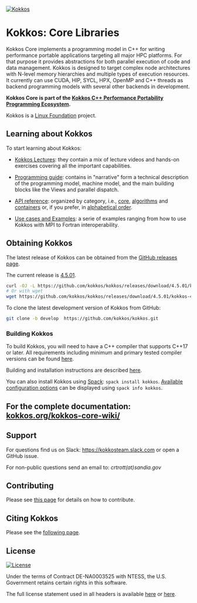 [![Kokkos](https://avatars2.githubusercontent.com/u/10199860?s=200&v=4)](https://kokkos.org)

# Kokkos: Core Libraries

Kokkos Core implements a programming model in C++ for writing performance portable
applications targeting all major HPC platforms. For that purpose it provides
abstractions for both parallel execution of code and data management.
Kokkos is designed to target complex node architectures with N-level memory
hierarchies and multiple types of execution resources. It currently can use
CUDA, HIP, SYCL, HPX, OpenMP and C++ threads as backend programming models with several other
backends in development.

**Kokkos Core is part of the [Kokkos C++ Performance Portability Programming Ecosystem](https://kokkos.org/about/abstract/).**

Kokkos is a [Linux Foundation](https://linuxfoundation.org) project.

## Learning about Kokkos

To start learning about Kokkos:

- [Kokkos Lectures](https://kokkos.org/kokkos-core-wiki/videolectures.html): they contain a mix of lecture videos and hands-on exercises covering all the important capabilities.

- [Programming guide](https://kokkos.org/kokkos-core-wiki/programmingguide.html): contains in "narrative" form a technical description of the programming model, machine model, and the main building blocks like the Views and parallel dispatch.

- [API reference](https://kokkos.org/kokkos-core-wiki/): organized by category, i.e., [core](https://kokkos.org/kokkos-core-wiki/API/core-index.html), [algorithms](https://kokkos.org/kokkos-core-wiki/API/algorithms-index.html) and [containers](https://kokkos.org/kokkos-core-wiki/API/containers-index.html) or, if you prefer, in [alphabetical order](https://kokkos.org/kokkos-core-wiki/API/alphabetical.html).

- [Use cases and Examples](https://kokkos.org/kokkos-core-wiki/usecases.html): a serie of examples ranging from how to use Kokkos with MPI to Fortran interoperability.

## Obtaining Kokkos

The latest release of Kokkos can be obtained from the [GitHub releases page](https://github.com/kokkos/kokkos/releases/latest).

The current release is [4.5.01](https://github.com/kokkos/kokkos/releases/tag/4.5.01).

```bash
curl -OJ -L https://github.com/kokkos/kokkos/releases/download/4.5.01/kokkos-4.5.01.tar.gz
# Or with wget
wget https://github.com/kokkos/kokkos/releases/download/4.5.01/kokkos-4.5.01.tar.gz
```

To clone the latest development version of Kokkos from GitHub:

```bash
git clone -b develop  https://github.com/kokkos/kokkos.git
```

### Building Kokkos

To build Kokkos, you will need to have a C++ compiler that supports C++17 or later.
All requirements including minimum and primary tested compiler versions can be found [here](https://kokkos.org/kokkos-core-wiki/requirements.html).

Building and installation instructions are described [here](https://kokkos.org/kokkos-core-wiki/building.html).

You can also install Kokkos using [Spack](https://spack.io/): `spack install kokkos`. [Available configuration options](https://packages.spack.io/package.html?name=kokkos) can be displayed using `spack info kokkos`.

## For the complete documentation: [kokkos.org/kokkos-core-wiki/](https://kokkos.org/kokkos-core-wiki/)

## Support

For questions find us on Slack: https://kokkosteam.slack.com or open a GitHub issue.

For non-public questions send an email to: *crtrott(at)sandia.gov*

## Contributing

Please see [this page](https://kokkos.org/kokkos-core-wiki/contributing.html) for details on how to contribute.

## Citing Kokkos

Please see the [following page](https://kokkos.org/kokkos-core-wiki/citation.html).

## License

[![License](https://img.shields.io/badge/License-Apache--2.0_WITH_LLVM--exception-blue)](https://spdx.org/licenses/LLVM-exception.html)

Under the terms of Contract DE-NA0003525 with NTESS,
the U.S. Government retains certain rights in this software.

The full license statement used in all headers is available [here](https://kokkos.org/kokkos-core-wiki/license.html) or
[here](https://github.com/kokkos/kokkos/blob/develop/LICENSE).
